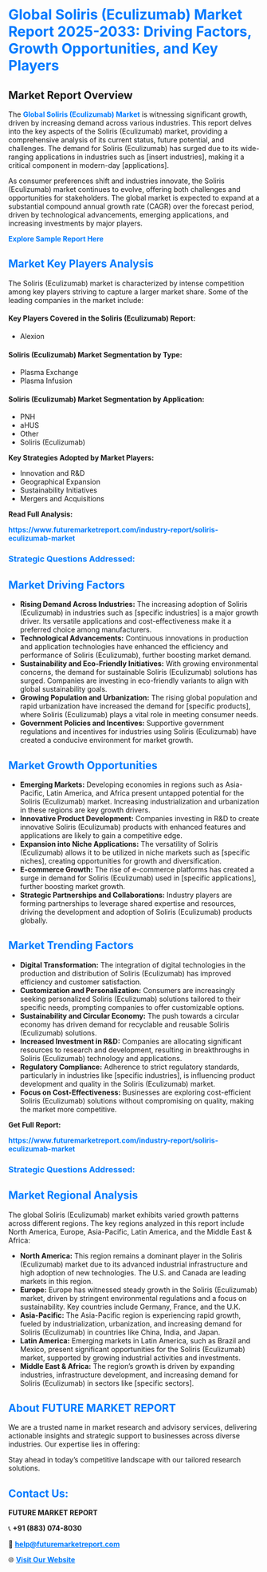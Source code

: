 <h1 style="color: #007BFF;">Global Soliris (Eculizumab) Market Report 2025-2033: Driving Factors, Growth Opportunities, and Key Players</h1>

<section id="overview">
<h2>Market Report Overview</h2>
<p>The <a href="https://www.futuremarketreport.com/industry-report/soliris-eculizumab-market" style="color: #007BFF; text-decoration: none;"><strong>Global Soliris (Eculizumab) Market</strong></a> is witnessing significant growth, driven by increasing demand across various industries. This report delves into the key aspects of the Soliris (Eculizumab) market, providing a comprehensive analysis of its current status, future potential, and challenges. The demand for Soliris (Eculizumab) has surged due to its wide-ranging applications in industries such as [insert industries], making it a critical component in modern-day [applications].</p>
<p>As consumer preferences shift and industries innovate, the Soliris (Eculizumab) market continues to evolve, offering both challenges and opportunities for stakeholders. The global market is expected to expand at a substantial compound annual growth rate (CAGR) over the forecast period, driven by technological advancements, emerging applications, and increasing investments by major players.</p>
</section>

<section id="overview">
<p><a href="https://www.futuremarketreport.com/request-sample/reportId=121973" style="color: #007BFF; text-decoration: none;"><strong>Explore Sample Report Here</strong></a></p>
</section>

<section id="key-players">
<h2 style="color: #007BFF;">Market Key Players Analysis</h2>
<p>The Soliris (Eculizumab) market is characterized by intense competition among key players striving to capture a larger market share. Some of the leading companies in the market include:</p>
<h4>Key Players Covered in the Soliris (Eculizumab) Report:</h4>
<ul><li>Alexion</li></ul>
<h4>Soliris (Eculizumab) Market Segmentation by Type:</h4>
<ul><li>Plasma Exchange</li><li>Plasma Infusion</li></ul>

<h4>Soliris (Eculizumab) Market Segmentation by Application:</h4>
<ul><li>PNH</li><li>aHUS</li><li>Other</li><li>Soliris (Eculizumab)</li></ul>
<p><strong>Key Strategies Adopted by Market Players:</strong></p>
<ul>
<li>Innovation and R&D</li>
<li>Geographical Expansion</li>
<li>Sustainability Initiatives</li>
<li>Mergers and Acquisitions</li>
</ul>
</section>

<section>
<p><strong>Read Full Analysis: </strong></p><a href="https://www.futuremarketreport.com/industry-report/soliris-eculizumab-market" style="color: #007BFF; text-decoration: none;"><strong>https://www.futuremarketreport.com/industry-report/soliris-eculizumab-market</strong></a>
<h3 style="color: #007BFF;">Strategic Questions Addressed:</h3>
</section>

<section id="driving-factors">
<h2 style="color: #007BFF;">Market Driving Factors</h2>
<ul>
<li><strong>Rising Demand Across Industries:</strong> The increasing adoption of Soliris (Eculizumab) in industries such as [specific industries] is a major growth driver. Its versatile applications and cost-effectiveness make it a preferred choice among manufacturers.</li>
<li><strong>Technological Advancements:</strong> Continuous innovations in production and application technologies have enhanced the efficiency and performance of Soliris (Eculizumab), further boosting market demand.</li>
<li><strong>Sustainability and Eco-Friendly Initiatives:</strong> With growing environmental concerns, the demand for sustainable Soliris (Eculizumab) solutions has surged. Companies are investing in eco-friendly variants to align with global sustainability goals.</li>
<li><strong>Growing Population and Urbanization:</strong> The rising global population and rapid urbanization have increased the demand for [specific products], where Soliris (Eculizumab) plays a vital role in meeting consumer needs.</li>
<li><strong>Government Policies and Incentives:</strong> Supportive government regulations and incentives for industries using Soliris (Eculizumab) have created a conducive environment for market growth.</li>
</ul>
</section>

<section id="growth-opportunities">
<h2 style="color: #007BFF;">Market Growth Opportunities</h2>
<ul>
<li><strong>Emerging Markets:</strong> Developing economies in regions such as Asia-Pacific, Latin America, and Africa present untapped potential for the Soliris (Eculizumab) market. Increasing industrialization and urbanization in these regions are key growth drivers.</li>
<li><strong>Innovative Product Development:</strong> Companies investing in R&D to create innovative Soliris (Eculizumab) products with enhanced features and applications are likely to gain a competitive edge.</li>
<li><strong>Expansion into Niche Applications:</strong> The versatility of Soliris (Eculizumab) allows it to be utilized in niche markets such as [specific niches], creating opportunities for growth and diversification.</li>
<li><strong>E-commerce Growth:</strong> The rise of e-commerce platforms has created a surge in demand for Soliris (Eculizumab) used in [specific applications], further boosting market growth.</li>
<li><strong>Strategic Partnerships and Collaborations:</strong> Industry players are forming partnerships to leverage shared expertise and resources, driving the development and adoption of Soliris (Eculizumab) products globally.</li>
</ul>
</section>

<section id="trending-factors">
<h2 style="color: #007BFF;">Market Trending Factors</h2>
<ul>
<li><strong>Digital Transformation:</strong> The integration of digital technologies in the production and distribution of Soliris (Eculizumab) has improved efficiency and customer satisfaction.</li>
<li><strong>Customization and Personalization:</strong> Consumers are increasingly seeking personalized Soliris (Eculizumab) solutions tailored to their specific needs, prompting companies to offer customizable options.</li>
<li><strong>Sustainability and Circular Economy:</strong> The push towards a circular economy has driven demand for recyclable and reusable Soliris (Eculizumab) solutions.</li>
<li><strong>Increased Investment in R&D:</strong> Companies are allocating significant resources to research and development, resulting in breakthroughs in Soliris (Eculizumab) technology and applications.</li>
<li><strong>Regulatory Compliance:</strong> Adherence to strict regulatory standards, particularly in industries like [specific industries], is influencing product development and quality in the Soliris (Eculizumab) market.</li>
<li><strong>Focus on Cost-Effectiveness:</strong> Businesses are exploring cost-efficient Soliris (Eculizumab) solutions without compromising on quality, making the market more competitive.</li>
</ul>
</section>

<section>
<p><strong>Get Full Report: </strong></p><a href="https://www.futuremarketreport.com/industry-report/soliris-eculizumab-market" style="color: #007BFF; text-decoration: none;"><strong>https://www.futuremarketreport.com/industry-report/soliris-eculizumab-market</strong></a>
<h3 style="color: #007BFF;">Strategic Questions Addressed:</h3>
</section>


<section id="regional-analysis">
<h2 style="color: #007BFF;">Market Regional Analysis</h2>
<p>The global Soliris (Eculizumab) market exhibits varied growth patterns across different regions. The key regions analyzed in this report include North America, Europe, Asia-Pacific, Latin America, and the Middle East & Africa:</p>
<ul>
<li><strong>North America:</strong> This region remains a dominant player in the Soliris (Eculizumab) market due to its advanced industrial infrastructure and high adoption of new technologies. The U.S. and Canada are leading markets in this region.</li>
<li><strong>Europe:</strong> Europe has witnessed steady growth in the Soliris (Eculizumab) market, driven by stringent environmental regulations and a focus on sustainability. Key countries include Germany, France, and the U.K.</li>
<li><strong>Asia-Pacific:</strong> The Asia-Pacific region is experiencing rapid growth, fueled by industrialization, urbanization, and increasing demand for Soliris (Eculizumab) in countries like China, India, and Japan.</li>
<li><strong>Latin America:</strong> Emerging markets in Latin America, such as Brazil and Mexico, present significant opportunities for the Soliris (Eculizumab) market, supported by growing industrial activities and investments.</li>
<li><strong>Middle East & Africa:</strong> The region’s growth is driven by expanding industries, infrastructure development, and increasing demand for Soliris (Eculizumab) in sectors like [specific sectors].</li>
</ul>
</section>

<footer>
<h2 style="color: #007BFF;">About FUTURE MARKET REPORT</h2>
<p>We are a trusted name in market research and advisory services, delivering actionable insights and strategic support to businesses across diverse industries. Our expertise lies in offering:</p>

<p>Stay ahead in today’s competitive landscape with our tailored research solutions.</p>

<h2 style="color: #007BFF;">Contact Us:</h2>
<p><strong>FUTURE MARKET REPORT</strong></p>
<p>📞 <strong>+91 (883) 074-8030</strong></p>
<p>📧 <strong><a href="mailto:help@futuremarketreport.com" style="color: #007BFF;">help@futuremarketreport.com</a></strong></p>
<p>🌐 <strong><a href="https://www.futuremarketreport.com/" style="color: #007BFF;">Visit Our Website</a></strong></p>
</footer>